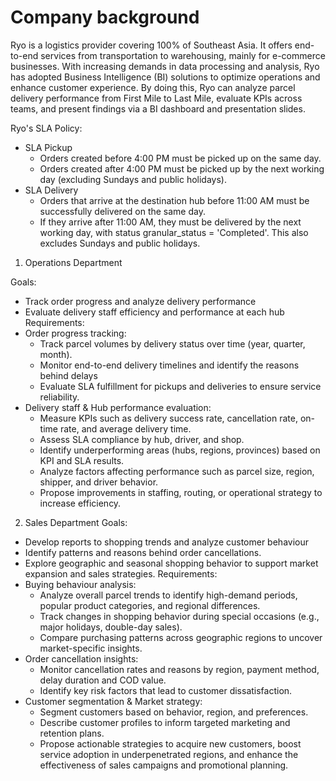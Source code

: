 # Company background
Ryo is a logistics provider covering 100% of Southeast Asia. It offers end-to-end services from transportation to warehousing, mainly for e-commerce businesses. With increasing demands in data processing and analysis, Ryo has adopted Business Intelligence (BI) solutions to optimize operations and enhance customer experience. By doing this, Ryo can analyze parcel delivery performance from First Mile to Last Mile, evaluate KPIs across teams, and present findings via a BI dashboard and presentation slides.

Ryo's SLA Policy:
- SLA Pickup
  + Orders created before 4:00 PM must be picked up on the same day.
  + Orders created after 4:00 PM must be picked up by the next working day (excluding Sundays and public holidays).
- SLA Delivery
  + Orders that arrive at the destination hub before 11:00 AM must be successfully delivered on the same day.
  + If they arrive after 11:00 AM, they must be delivered by the next working day, with status granular_status = 'Completed'. This also excludes Sundays and public holidays.

1. Operations Department

Goals:
- Track order progress and analyze delivery performance
- Evaluate delivery staff efficiency and performance at each hub
Requirements:
- Order progress tracking:
  + Track parcel volumes by delivery status over time (year, quarter, month).
  + Monitor end-to-end delivery timelines and identify the reasons behind delays
  + Evaluate SLA fulfillment for pickups and deliveries to ensure service reliability.
- Delivery staff & Hub performance evaluation:
  + Measure KPIs such as delivery success rate, cancellation rate, on-time rate, and average delivery time.
  + Assess SLA compliance by hub, driver, and shop.
  + Identify underperforming areas (hubs, regions, provinces) based on KPI and SLA results.
  + Analyze factors affecting performance such as parcel size, region, shipper, and driver behavior.
  + Propose improvements in staffing, routing, or operational strategy to increase efficiency.

 2. Sales Department
Goals:
- Develop reports to shopping trends and analyze customer behaviour
- Identify patterns and reasons behind order cancellations.
- Explore geographic and seasonal shopping behavior to support market expansion and sales strategies.
Requirements:
- Buying behaviour analysis:
  + Analyze overall parcel trends to identify high-demand periods, popular product categories, and regional differences.
  + Track changes in shopping behavior during special occasions (e.g., major holidays, double-day sales).
  + Compare purchasing patterns across geographic regions to uncover market-specific insights.
- Order cancellation insights:
  + Monitor cancellation rates and reasons by region, payment method, delay duration and COD value.
  + Identify key risk factors that lead to customer dissatisfaction.
- Customer segmentation & Market strategy:
  + Segment customers based on behavior, region, and preferences.
  + Describe customer profiles to inform targeted marketing and retention plans.
  + Propose actionable strategies to acquire new customers, boost service adoption in underpenetrated regions, and enhance the effectiveness of sales campaigns and promotional planning.
